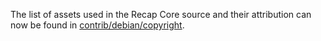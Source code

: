 The list of assets used in the Recap Core source and their attribution can now be found in [contrib/debian/copyright](../contrib/debian/copyright).
